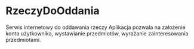 # RzeczyDoOddania
Serwis internetowy do oddawania rzeczy
Aplikacja pozwala na założenie konta użytkownika, wystawianie przedmiotów, wyrażanie zainteresowania przedmiotami.
